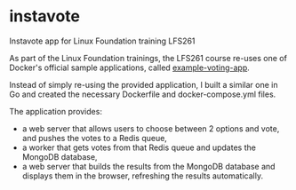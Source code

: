 # instavote
Instavote app for Linux Foundation training LFS261

As part of the Linux Foundation trainings, the LFS261 course re-uses one of Docker's official sample applications, called [example-voting-app](https://github.com/dockersamples/example-voting-app).

Instead of simply re-using the provided application, I built a similar one in Go and created the necessary Dockerfile and docker-compose.yml files.

The application provides:
- a web server that allows users to choose between 2 options and vote, and pushes the votes to a Redis queue,
- a worker that gets votes from that Redis queue and updates the MongoDB database,
- a web server that builds the results from the MongoDB database and displays them in the browser, refreshing the results automatically.
